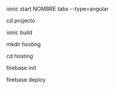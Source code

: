 ionic start NOMBRE tabs --type=angular

cd projecto

ionic build

mkdir hosting

cd hosting

firebase init

firebase deploy
